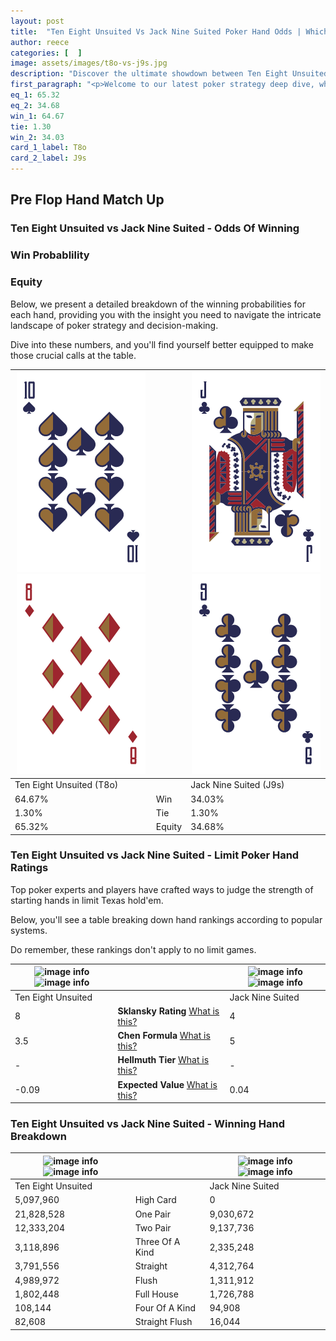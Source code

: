 ```yaml
---
layout: post
title:  "Ten Eight Unsuited Vs Jack Nine Suited Poker Hand Odds | Which Is The Better Hand In Poker? A Complete Guide"
author: reece
categories: [  ]
image: assets/images/t8o-vs-j9s.jpg
description: "Discover the ultimate showdown between Ten Eight Unsuited and Jack Nine Suited in poker! Uncover the odds, strategies, and scenarios where one hand triumphs over the other. Get ready to up your poker game with this thrilling analysis."
first_paragraph: "<p>Welcome to our latest poker strategy deep dive, where we're pitting two distinct hands against each other in a high-stakes showdown: Ten Eight Unsuited vs Jack Nine Suited.</p><p>In the dynamic world of poker, every decision counts, and knowing which hand holds the upper hand is key to your success at the table.</p><p>In this article, we'll dissect these two hands, explore the scenarios where one dominates the other, and equip you with the knowledge to make strategic choices that can tip the odds in your favor.</p><p>Get ready to unravel the intriguing dynamics of these poker hands and elevate your game to new heights.</p>"
eq_1: 65.32
eq_2: 34.68
win_1: 64.67
tie: 1.30
win_2: 34.03
card_1_label: T8o
card_2_label: J9s
---
```




[comment]: # (sp0)

## Pre Flop Hand Match Up

<div class="table hand-ratings" markdown="1"> 



### Ten Eight Unsuited vs Jack Nine Suited - Odds Of Winning


  
<div class="row graphs"> 
<div class="col-lg-6">
    <h3>Win Probablility</h3>
    <canvas id="WinChart"></canvas>
</div>
<div class="col-lg-6">
    <h3>Equity</h3>
    <canvas id="EquityChart"></canvas>
</div>
</div>

  Below, we present a detailed breakdown of the winning probabilities for each hand, providing you with the insight you need to navigate the intricate landscape of poker strategy and decision-making. 

Dive into these numbers, and you'll find yourself better equipped to make those crucial calls at the table.


    
| ![image info](assets/images/hand1/t.png) ![image info](assets/images/hand1/8o.png) |  | ![image info](assets/images/hand2/j.png) ![image info](assets/images/hand2/9.png) |
| -------- | -------- | -------- |
| Ten Eight Unsuited (T8o) |  | Jack Nine Suited (J9s) |
| 64.67% | Win | 34.03% |
| 1.30% | Tie | 1.30% |
| 65.32% | Equity | 34.68% |




[comment]: # (sp1)



### Ten Eight Unsuited vs Jack Nine Suited - Limit Poker Hand Ratings

Top poker experts and players have crafted ways to judge the strength of starting hands in limit Texas hold'em. 

Below, you'll see a table breaking down hand rankings according to popular systems. 

Do remember, these rankings don't apply to no limit games.


    
| ![image info](https://www.riverpairs.com/assets/images/hand1/t.png) ![image info](https://www.riverpairs.com/assets/images/hand1/8o.png) |  | ![image info](https://www.riverpairs.com/assets/images/hand2/j.png) ![image info](https://www.riverpairs.com/assets/images/hand2/9.png) |
| -------- | -------- | -------- |
| Ten Eight Unsuited |  | Jack Nine Suited |
| 8 | **Sklansky Rating** [What is this?](/sklansky-rating-explained) | 4 |
| 3.5 | **Chen Formula** [What is this?](/chen-formula-explained) | 5 |
| - | **Hellmuth Tier** [What is this?](/Hellmuth-tier-explained) | - |
| -0.09 | **Expected Value** [What is this?](/expected-value-explained) | 0.04 |




[comment]: # (sp2)



### Ten Eight Unsuited vs Jack Nine Suited - Winning Hand Breakdown


    
| ![image info](https://www.riverpairs.com/assets/images/hand1/t.png) ![image info](https://www.riverpairs.com/assets/images/hand1/8o.png) |  | ![image info](https://www.riverpairs.com/assets/images/hand2/j.png) ![image info](https://www.riverpairs.com/assets/images/hand2/9.png) |
| -------- | -------- | -------- |
| Ten Eight Unsuited |  | Jack Nine Suited |
| 5,097,960 | High Card | 0 |
| 21,828,528 | One Pair | 9,030,672 |
| 12,333,204 | Two Pair | 9,137,736 |
| 3,118,896 | Three Of A Kind | 2,335,248 |
| 3,791,556 | Straight | 4,312,764 |
| 4,989,972 | Flush | 1,311,912 |
| 1,802,448 | Full House | 1,726,788 |
| 108,144 | Four Of A Kind | 94,908 |
| 82,608 | Straight Flush | 16,044 |




[comment]: # (sp3)



</div>

[comment]: # (sp4)



[comment]: # (sp5)

